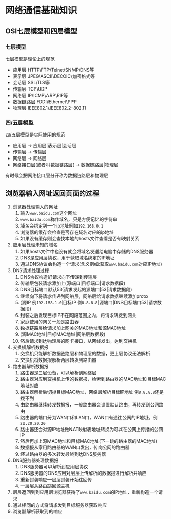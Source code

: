 # 网络通信基础知识

## OSI七层模型和四层模型

### 七层模型

七层模型是理论上的规范

- 应用层        HTTP\FTP\Telnet\SNMP\DNS等
- 表示层        JPEG\ASCII\DECOIC\加密格式等
- 会话层        SSL\TLS等
- 传输层        TCP\UDP
- 网络层        IP\ICMP\ARP\RIP等
- 数据链路层    FDDI\Ethernet\PPP
- 物理层        IEEE802.1\IEEE802.2-802.11

### 四/五层模型

四/五层模型是实际使用的规范

- 应用层 -> 应用层|表示层|会话层
- 传输层 -> 传输层
- 网络层 -> 网络层
- 网络接口层(或者叫数据链路层) -> 数据链路层|物理层

有时候会把网络接口层分开称为数据链路层和物理层

## 浏览器输入网址返回页面的过程

1. 浏览器处理输入的网址
    1. 输入`www.baidu.com`这个网址
    2. `www.baidu.com`称作域名，只是方便记忆的字符串
    3. 域名会绑定到一个ip地址例如`192.168.0.1`
    4. 浏览器的缓存会检查是否存在域名对应的ip地址
    5. 如果没有缓存则会查找本地的hosts文件查看是否有映射关系
2. 应用层处理未知的域名
    1. 如果hosts文件中也没有就会将域名发送给电脑中存储的DNS服务器
    2. DNS是应用层协议，用于获取域名绑定的IP地址
    3. 通过DNS协议会构造一个请求(含义例如:获取`www.baidu.com`对应IP地址)
3. DNS请求处理过程
    1. DNS协议构造好请求向下传递到传输层
    2. 传输层包装请求添加上(源端口|目标端口|请求数据段)
    3. DNS目标端口默认53(请求发起的源端口|53|请求数据段)
    4. 继续向下将请求传递到网络层，网络层给请求数据继续添加proto
    6. (源IP 例`192.168.1.0`|目标IP 例`8.8.8.8`|源端口|DNS目标端口53|请求数据段)
    7. 封装之后发现目标IP不在网段范围之内，将请求转发到网关
    8. 家庭使用的网关一般是路由器
    9. 数据链路层给请求加上网关的MAC地址和源MAC地址
    10. (源MAC地址|目标MAC地址|网络层数据段)
    11. 然后请求到达物理层的网卡接口，从网线发出，达到交换机
4. 交换机解析数据报
    1. 交换机只能解析数据链路层和物理层的数据，更上层协议无法解析
    2. 交换机将数据报解析两层转发到路由器
5. 路由器解析数据报
    1. 路由器是三层设备，可以解析到网络层
    2. 路由器对应到交换机上传的数据报，检索到路由器的MAC地址和目标MAC地址对应
    3. 路由器解析后切掉目标MAC地址，网络层解析目标IP地址 例`8.8.8.8`还是找不到
    4. 由路由器继续转发数据报，一般路由器会设置默认路由，再转发到公网路由
    5. 路由器的端口分为WAN口和LAN口，WAN口有通往公网的IP地址，例`20.20.20.20`
    6. 路由器还会对源IP地址做NAT映射表地址转换为可以在公网上传播的公网IP
    7. 然后再加上源MAC地址和目标MAC地址(下一跳的路由器的MAC地址)
    8. 数据报从家用路由器的WAN口发出，传向公网的路由器
    9. 经过路由器的多次转发最终到达DNS服务器
10. DNS服务器处理数据报
    1. DNS服务器可以解析到应用层协议
    2. DNS服务器的DNS应用对层层上传解析的数据报进行解析并响应
    3. 重新封装响应一层层封装开始往回传
    4. 一层层从路由跳回源主机
11. 层层返回到到应用层浏览器获得了`www.baidu.com`的IP地址，重新构造一个请求
12. 通过相同的方式将请求发到目标服务器获取响应
13. 浏览器解析获取到的响应


